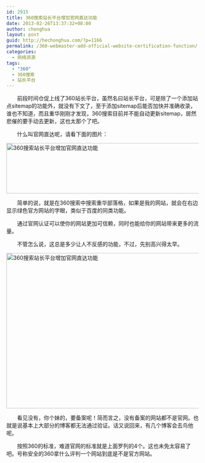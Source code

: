 ```yaml
---
id: 2915
title: 360搜索站长平台增加官网直达功能
date: 2013-02-26T13:37:32+08:00
author: chonghua
layout: post
guid: http://hechonghua.com/?p=1166
permalink: /360-webmaster-add-official-website-certification-function/
categories:
  - 网络资源
tags:
  - "360"
  - 360搜索
  - 站长平台
---
```

　　前段时间仓促上线了360站长平台，虽然名曰站长平台，可是除了一个添加站点sitemap的功能外，就没有下文了，至于添加sitemap后能否加快并准确收录，谁也不知道，而且重华刚刚才发现，360搜索目前并不能自动更新sitemap，居然悲催的要手动去更新，这也太那个了吧。

<!--more-->

　　什么叫官网直达呢，请看下面的图片：

<img style="display: block; float: none; margin-left: auto; margin-right: auto" src="http://chonghua-1251666171.cos.ap-shanghai.myqcloud.com/1_zps514c37a0.png" width="520" height="132" alt="360搜索站长平台增加官网直达功能" /> 

　　简单的说，就是在360搜索中搜索重华部落格，如果是我的网站，就会在右边显示绿色官方网站的字眼，类似于百度的同类功能。

　　通过官网认证可以使你的网站更加可信赖，同时也能给你的网站带来更多的流量。

　　不管怎么说，这总是多少让人不反感的功能，不过，先别高兴得太早。

<img style="display: block; float: none; margin-left: auto; margin-right: auto" src="http://chonghua-1251666171.cos.ap-shanghai.myqcloud.com/360zhangzhan_zps07053ee4.png" width="520" height="407" alt="360搜索站长平台增加官网直达功能" /> </p> 

　　看见没有，你个妹的，要备案呢！简而言之，没有备案的网站都不是官网。也就是说基本上大部分的博客都无法通过验证。话又说回来，有几个博客会去鸟他呢。

　　按照360的标准，难道官网的标准就是上面罗列的4个。这也未免太容易了吧。号称安全的360拿什么评判一个网站到底是不是官方网站。